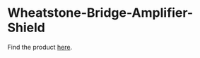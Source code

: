 # Wheatstone-Bridge-Amplifier-Shield
Find the product [here](http://www.robotshop.com/en/strain-gauge-load-cell-amplifier-shield-2ch.html).
